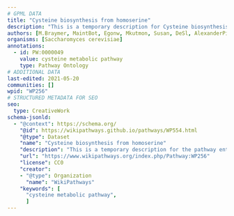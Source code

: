 ```yaml
---
# GPML DATA
title: "Cysteine biosynthesis from homoserine"
description: "This is a temporary description for Cysteine biosynthesis from homoserine"
authors: [M.Braymer, MaintBot, Egonw, Mkutmon, Susan, DeSl, AlexanderPico, Eweitz]
organisms: [Saccharomyces cerevisiae]
annotations:
  - id: PW:0000049
    value: cysteine metabolic pathway
    type: Pathway Ontology
# ADDITIONAL DATA
last-edited: 2021-05-20
communities: []
wpid: "WP256"
# STRUCTURED METADATA FOR SEO
seo:
  type: CreativeWork
schema-jsonld:
  - "@context": https://schema.org/
    "@id": https://wikipathways.github.io/pathways/WP554.html
    "@type": Dataset
    "name": "Cysteine biosynthesis from homoserine"
    "description": "This is a temporary description for the pathway entitled: Cysteine biosynthesis from homoserine"
    "url": "https://www.wikipathways.org/index.php/Pathway:WP256"
    "license": CC0
    "creator":
    - "@type": Organization
      "name": "WikiPathways"
    "keywords": [
      "cysteine metabolic pathway",
      ]
---
```

